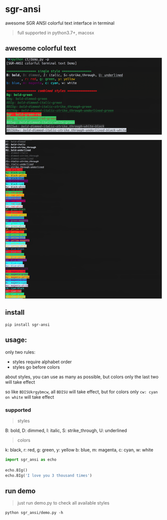 # sgr-ansi

awesome SGR ANSI colorful text interface in terminal

> full supported in python3.7+, macosx

## awesome colorful text

![colorful demo1](docs/images/demo1.png)

![colorful demo2](docs/images/demo2.png)

## install

```shell
pip install sgr-ansi
```

## usage:

only two rules:
- styles require alphabet order
- styles go before colors

about styles, you can use as many as possible, but colors only the last two will take effect

so like `BDISUkrgybmcw`, all `BDISU` will take effect, but for colors only `cw: cyan on white` will take effect

### supported

> styles

B: bold, D: dimmed, I: italic, S: strike_through, U: underlined

> colors

k: black, r: red, g: green, y: yellow b: blue, m: magenta, c: cyan, w: white


```python
import sgr_ansi as echo

echo.BIg()
echo.BIg('I love you 3 thousand times')
```

## run demo

> just run demo.py to check all available styles

```shell
python sgr_ansi/demo.py -h
```
